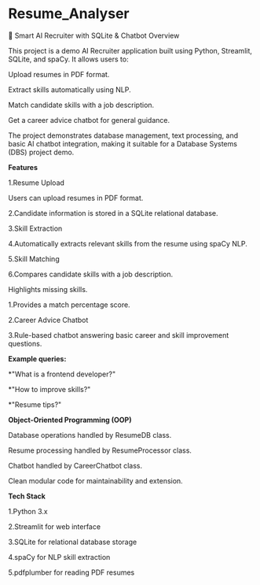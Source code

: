# Resume_Analyser
🤖 Smart AI Recruiter with SQLite & Chatbot
Overview

This project is a demo AI Recruiter application built using Python, Streamlit, SQLite, and spaCy.
It allows users to:

Upload resumes in PDF format.

Extract skills automatically using NLP.

Match candidate skills with a job description.

Get a career advice chatbot for general guidance.

The project demonstrates database management, text processing, and basic AI chatbot integration, making it suitable for a Database Systems (DBS) project demo.

**Features**

1.Resume Upload

Users can upload resumes in PDF format.

2.Candidate information is stored in a SQLite relational database.

3.Skill Extraction

4.Automatically extracts relevant skills from the resume using spaCy NLP.

5.Skill Matching

6.Compares candidate skills with a job description.

Highlights missing skills.

1.Provides a match percentage score.

2.Career Advice Chatbot

3.Rule-based chatbot answering basic career and skill improvement questions.

**Example queries:**

*"What is a frontend developer?"

*"How to improve skills?"

*"Resume tips?"

**Object-Oriented Programming (OOP)**

Database operations handled by ResumeDB class.

Resume processing handled by ResumeProcessor class.

Chatbot handled by CareerChatbot class.

Clean modular code for maintainability and extension.

**Tech Stack**

1.Python 3.x

2.Streamlit for web interface

3.SQLite for relational database storage

4.spaCy for NLP skill extraction

5.pdfplumber for reading PDF resumes
